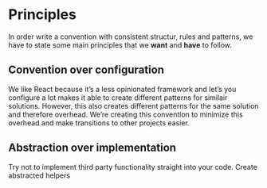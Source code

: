 # Principles

In order write a convention with consistent structur, rules and patterns, we have to state some main principles that we **want** and **have** to follow.

## Convention over configuration

We like React because it’s a less opinionated framework and let’s you configure a lot makes it able to create different patterns for similair solutions. However, this also creates different patterns for the same solution and therefore overhead. We’re creating this convention to minimize this overhead and make transitions to other projects easier.

## Abstraction over implementation

Try not to implement third party functionality straight into your code. Create abstracted helpers
